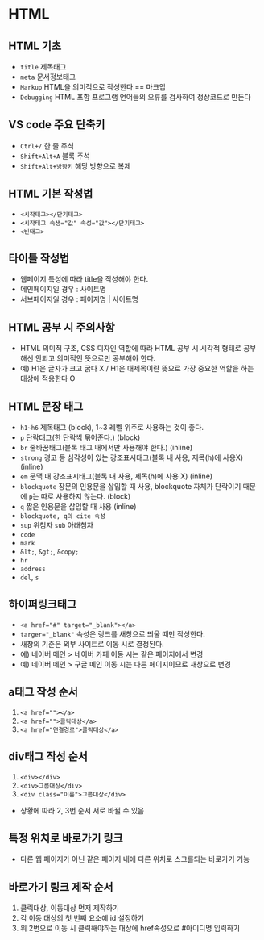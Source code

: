 # HTML
## HTML 기초
* `title` 제목태그
* `meta` 문서정보태그
* `Markup` HTML을 의미적으로 작성한다 == 마크업
* `Debugging` HTML 포함 프로그램 언어들의 오류를 검사하여 정상코드로 만든다
## VS code 주요 단축키
* `Ctrl+/` 한 줄 주석
* `Shift+Alt+A` 블록 주석
* `Shift+Alt+방향키` 해당 방향으로 복제
## HTML 기본 작성법
* `<시작태그></닫기태그>`
* `<시작태그 속생="값" 속성="값"></닫기태그>`
* `<빈태그>`
## 타이틀 작성법
* 웹페이지 특성에 따라 title을 작성해야 한다.
* 메인페이지일 경우 : 사이트명
* 서브페이지일 경우 : 페이지명 | 사이트명
## HTML 공부 시 주의사항
* HTML 의미적 구조, CSS 디자인 역할에 따라 HTML 공부 시 시각적 형태로 공부해선 안되고 의미적인 뜻으로만 공부해야 한다.
* 예) H1은 글자가 크고 굵다 X / H1은 대제목이란 뜻으로 가장 중요한 역할을 하는 대상에 적용한다 O
## HTML 문장 태그
* `h1~h6` 제목태그 (block), 1~3 레벨 위주로 사용하는 것이 좋다.
* `p` 단락태그(한 단락씩 묶어준다.) (block)
* `br` 줄바꿈태그(블록 태그 내에서만 사용해야 한다.) (inline)
* `strong` 경고 등 심각성이 있는 강조표시태그(블록 내 사용, 제목(h)에 사용X) (inline)
* `em` 문맥 내 강조표시태그(블록 내 사용, 제목(h)에 사용 X) (inline)
* `blockquote` 장문의 인용문을 삽입할 때 사용, blockquote 자체가 단락이기 때문에 `p`는 따로 사용하지 않는다. (block)
* `q` 짧은 인용문을 삽입할 때 사용 (inline)
* `blockquote, q의 cite 속성` 
* `sup` 위첨자 `sub` 아래첨자
* `code`
* `mark`
* `&lt;`, `&gt;`, `&copy;`
* `hr`
* `address`
* `del`, `s`
## 하이퍼링크태그 <a>
* `<a href="#" target="_blank"></a>`
* `targer="_blank"` 속성은 링크를 새창으로 띄울 때만 작성한다.
* 새창의 기준은 외부 사이트로 이동 시로 결정된다.
* 예) 네이버 메인 > 네이버 카페 이동 시는 같은 페이지에서 변경
* 예) 네이버 메인 > 구글 메인 이동 시는 다른 페이지이므로 새창으로 변경
## a태그 작성 순서
1. `<a href=""></a>`
2. `<a href="">클릭대상</a>`
3. `<a href="연결경로">클릭대상</a>`
## div태그 작성 순서
1. `<div></div>`
2. `<div>그룹대상</div>`
3. `<div class="이름">그룹대상</div>`
* 상황에 따라 2, 3번 순서 서로 바뀔 수 있음
## 특정 위치로 바로가기 링크
* 다른 웹 페이지가 아닌 같은 페이지 내에 다른 위치로 스크롤되는 바로가기 기능
## 바로가기 링크 제작 순서
1. 클릭대상, 이동대상 먼저 제작하기
2. 각 이동 대상의 첫 번째 요소에 id 설정하기
3. 위 2번으로 이동 시 클릭해야하는 대상에 href속성으로 #아이디명 입력하기